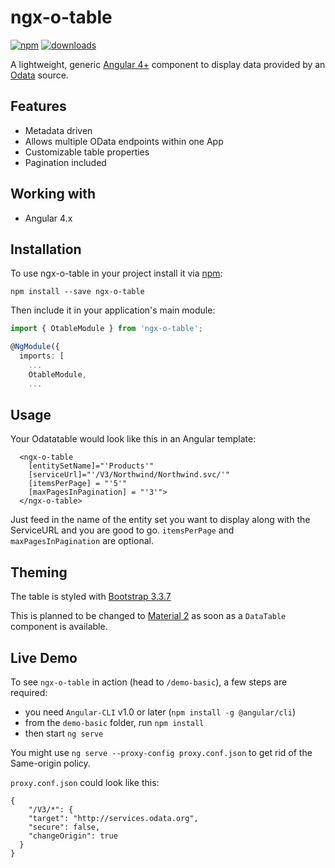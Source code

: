 # ngx-o-table

[![npm](https://img.shields.io/npm/v/ngx-o-table.svg)]()
[![downloads](https://img.shields.io/npm/dm/ngx-o-table.svg)]()

A lightweight, generic [Angular 4+](https://github.com/angular/angular) component to display data provided by an [Odata](http://www.odata.org/) source.

## Features
- Metadata driven
- Allows multiple OData endpoints within one App
- Customizable table properties
- Pagination included

## Working with
- Angular 4.x

## Installation
To use ngx-o-table in your project install it via [npm](https://www.npmjs.com/package/ngx-o-table):
```
npm install --save ngx-o-table
```

Then include it in your application's main module:

```ts
import { OtableModule } from 'ngx-o-table';

@NgModule({
  imports: [
    ...
    OtableModule,
    ...
```

## Usage

Your Odatatable would look like this in an Angular template:

```
  <ngx-o-table
    [entitySetName]="'Products'" 
    [serviceUrl]="'/V3/Northwind/Northwind.svc/'" 
    [itemsPerPage] = "'5'"
    [maxPagesInPagination] = "'3'">
  </ngx-o-table> 
```
Just feed in the name of the entity set you want to display along with the ServiceURL and you are good to go.
 `itemsPerPage` and `maxPagesInPagination` are optional.

## Theming

The table is styled with [Bootstrap 3.3.7](http://getbootstrap.com/)

This is planned to be changed to [Material 2](https://material.angular.io/components) as soon as a `DataTable` component is available.

## Live Demo

To see `ngx-o-table` in action (head to `/demo-basic`), a few steps are required:

- you need `Angular-CLI` v1.0 or later (`npm install -g @angular/cli`)
- from the `demo-basic` folder, run `npm install` 
- then start `ng serve` 

You might use `ng serve --proxy-config proxy.conf.json` to get rid of the Same-origin policy.

`proxy.conf.json` could look like this:
```
{
    "/V3/*": {
    "target": "http://services.odata.org",
    "secure": false,
    "changeOrigin": true
  }
}
```